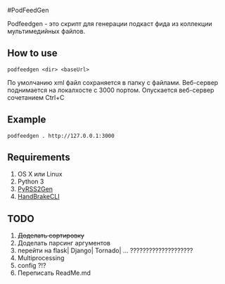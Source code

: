 #PodFeedGen

Podfeedgen - это скрипт для генерации подкаст фида из коллекции мультимедийных файлов.

## How to use
	podfeedgen <dir> <baseUrl>
По умолчанию xml файл сохраняется в папку c файлами.
 Веб-сервер поднимается на локалхосте с 3000 портом. Опускается веб-сервер сочетанием Ctrl+C  
## Example
	podfeedgen . http://127.0.0.1:3000
	
## Requirements
1. OS X или Linux
2. Python 3
3. [PyRSS2Gen](https://pypi.python.org/pypi/PyRSS2Gen)
4. [HandBrakeCLI](http://handbrake.fr/downloads2.php)



## TODO
1. <strike>Доделать сортировку</strike>
2. Доделать парсинг аргументов
3. перейти на flask| Django| Tornado| ... ????????????????????
4. Multiprocessing
5. config ?!?
3. Переписать ReadMe.md